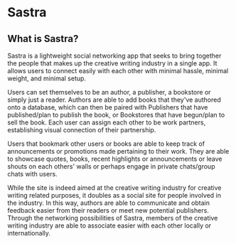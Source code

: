 Sastra
======

What is Sastra?
---------------

Sastra is a lightweight social networking app that seeks to bring together the
people that makes up the creative writing industry in a single app. It allows
users to connect easily with each other with minimal hassle, minimal weight,
and minimal setup.

Users can set themselves to be an author, a publisher, a bookstore or simply
just a reader. Authors are able to add books that they've authored onto a
database, which can then be paired with Publishers that have published/plan to
publish the book, or Bookstores that have begun/plan to sell the book. Each
user can assign each other to be work partners, establishing visual connection
of their partnership.

Users that bookmark other users or books are able to keep track of
announcements or promotions made pertaining to their work. They are able to
showcase quotes, books, recent highlights or announcements or leave shouts on
each others' walls or perhaps engage in private chats/group chats with users.

While the site is indeed aimed at the creative writing industry for creative
writing related purposes, it doubles as a social site for people involved in
the industry. In this way, authors are able to communicate and obtain feedback
easier from their readers or meet new potential publishers. Through the
networking possibilities of Sastra, members of the creative writing industry
are able to associate easier with each other locally or internationally.
